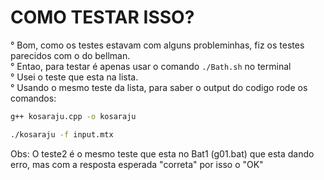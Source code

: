 # COMO TESTAR ISSO?

° Bom, como os testes estavam com alguns probleminhas, fiz os testes parecidos com o do bellman.<br>
° Entao, para testar é apenas usar o comando `./Bath.sh` no terminal <br>
° Usei o teste que esta na lista.<br>
° Usando o mesmo teste da lista, para saber o output do codigo rode os comandos:
```bash
g++ kosaraju.cpp -o kosaraju

./kosaraju -f input.mtx
```

Obs: O teste2 é o mesmo teste que esta no Bat1 (g01.bat) que esta dando erro, mas com a resposta esperada "correta" por isso o "OK"
